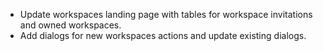 - Update workspaces landing page with tables for workspace invitations and owned workspaces.
- Add dialogs for new workspaces actions and update existing dialogs.